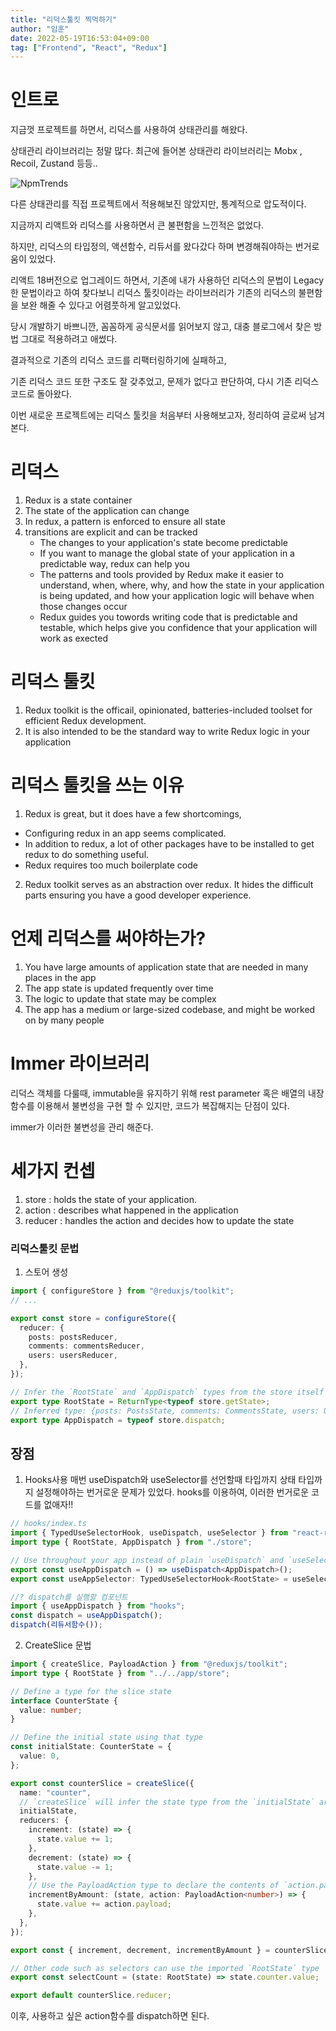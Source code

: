 ```yaml
---
title: "리덕스툴킷 찍먹하기"
author: "임훈"
date: 2022-05-19T16:53:04+09:00
tag: ["Frontend", "React", "Redux"]
---
```


# 인트로

지금껏 프로젝트를 하면서, 리덕스를 사용하여 상태관리를 해왔다.

상태관리 라이브러리는 정말 많다. 최근에 들어본 상태관리 라이브러리는 Mobx , Recoil, Zustand 등등..

![NpmTrends](/redux.png)

다른 상태관리를 직접 프로젝트에서 적용해보진 않았지만, 통계적으로 압도적이다.

지금까지 리액트와 리덕스를 사용하면서 큰 불편함을 느낀적은 없었다.

하지만, 리덕스의 타입정의, 액션함수, 리듀서를 왔다갔다 하며 변경해줘야하는 번거로움이 있었다.

리액트 18버전으로 업그레이드 하면서, 기존에 내가 사용하던 리덕스의 문법이 Legacy한 문법이라고 하여 찾다보니 리덕스 툴킷이라는 라이브러리가 기존의 리덕스의 불편함을 보완 해줄 수 있다고 어렴풋하게 알고있었다.

당시 개발하기 바쁘니깐, 꼼꼼하게 공식문서를 읽어보지 않고, 대충 블로그에서 찾은 방법 그대로 적용하려고 애썼다.

결과적으로 기존의 리덕스 코드를 리팩터링하기에 실패하고,

기존 리덕스 코드 또한 구조도 잘 갖추었고, 문제가 없다고 판단하여, 다시 기존 리덕스 코드로 돌아왔다.

이번 새로운 프로젝트에는 리덕스 툴킷을 처음부터 사용해보고자, 정리하여 글로써 남겨본다.

# 리덕스

1. Redux is a state container
2. The state of the application can change
3. In redux, a pattern is enforced to ensure all state
4. transitions are explicit and can be tracked
   - The changes to your application's state become predictable
   - If you want to manage the global state of your application in a predictable way, redux can help you
   - The patterns and tools provided by Redux make it easier to understand, when, where, why, and how the state in your application is being updated, and how your application logic will behave when those changes occur
   - Redux guides you towords writing code that is predictable and testable, which helps give you confidence that your application will work as exected

# 리덕스 툴킷

1. Redux toolkit is the officail, opinionated, batteries-included toolset for efficient Redux development.
2. It is also intended to be the standard way to write Redux logic in your application

# 리덕스 툴킷을 쓰는 이유

1. Redux is great, but it does have a few shortcomings,

- Configuring redux in an app seems complicated.
- In addition to redux, a lot of other packages have to be installed to get redux to do something useful.
- Redux requires too much boilerplate code

2. Redux toolkit serves as an abstraction over redux. It hides the difficult parts ensuring you have a good developer experience.

# 언제 리덕스를 써야하는가?

1. You have large amounts of application state that are needed in many places in the app
2. The app state is updated frequently over time
3. The logic to update that state may be complex
4. The app has a medium or large-sized codebase, and might be worked on by many people

# Immer 라이브러리

리덕스 객체를 다룰때, immutable을 유지하기 위해 rest parameter 혹은 배열의 내장함수를 이용해서 불변성을 구현 할 수 있지만, 코드가 복잡해지는 단점이 있다.

immer가 이러한 불변성을 관리 해준다.

# 세가지 컨셉

1. store : holds the state of your application.
2. action : describes what happened in the application
3. reducer : handles the action and decides how to update the state

### 리덕스툴킷 문법

1. 스토어 생성

```ts
import { configureStore } from "@reduxjs/toolkit";
// ...

export const store = configureStore({
  reducer: {
    posts: postsReducer,
    comments: commentsReducer,
    users: usersReducer,
  },
});

// Infer the `RootState` and `AppDispatch` types from the store itself
export type RootState = ReturnType<typeof store.getState>;
// Inferred type: {posts: PostsState, comments: CommentsState, users: UsersState}
export type AppDispatch = typeof store.dispatch;
```

## 장점

1. Hooks사용
   매번 useDispatch와 useSelector를 선언할때 타입까지 상태 타입까지 설정해야하는 번거로운 문제가 있었다.
   hooks를 이용하여, 이러한 번거로운 코드를 없애자!!

```ts
// hooks/index.ts
import { TypedUseSelectorHook, useDispatch, useSelector } from "react-redux";
import type { RootState, AppDispatch } from "./store";

// Use throughout your app instead of plain `useDispatch` and `useSelector`
export const useAppDispatch = () => useDispatch<AppDispatch>();
export const useAppSelector: TypedUseSelectorHook<RootState> = useSelector;
```

```ts
//? dispatch를 실행할 컴포넌트
import { useAppDispatch } from "hooks";
const dispatch = useAppDispatch();
dispatch(리듀서함수());
```

2. CreateSlice 문법

```ts
import { createSlice, PayloadAction } from "@reduxjs/toolkit";
import type { RootState } from "../../app/store";

// Define a type for the slice state
interface CounterState {
  value: number;
}

// Define the initial state using that type
const initialState: CounterState = {
  value: 0,
};

export const counterSlice = createSlice({
  name: "counter",
  // `createSlice` will infer the state type from the `initialState` argument
  initialState,
  reducers: {
    increment: (state) => {
      state.value += 1;
    },
    decrement: (state) => {
      state.value -= 1;
    },
    // Use the PayloadAction type to declare the contents of `action.payload`
    incrementByAmount: (state, action: PayloadAction<number>) => {
      state.value += action.payload;
    },
  },
});

export const { increment, decrement, incrementByAmount } = counterSlice.actions;

// Other code such as selectors can use the imported `RootState` type
export const selectCount = (state: RootState) => state.counter.value;

export default counterSlice.reducer;
```

이후, 사용하고 싶은 action함수를 dispatch하면 된다.
